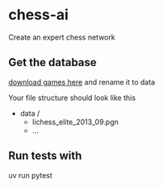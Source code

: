 # chess-ai

Create an expert chess network

## Get the database

[download games here](https://odysee.com/@Toadofsky:b/Lichess-Elite-Database:b) and rename it to data

Your file structure should look like this

- data /
  - lichess_elite_2013_09.pgn
  - ...

## Run tests with

uv run pytest
